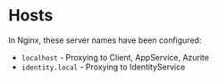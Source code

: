 # Hosts

In Nginx, these server names have been configured: 

* ```localhost``` - Proxying to Client, AppService, Azurite
* ```identity.local``` - Proxying to IdentityService
